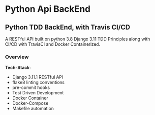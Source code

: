 # Python Api BackEnd

## Python TDD BackEnd, with Travis CI/CD

A RESTful API built on python 3.8 Django 3.11 TDD Principles along with CI/CD with TravisCI and Docker Containerized.

### Overview

**Tech-Stack**:

- Django 3.11.1 RESTful API
- flake8 linting conventions
- pre-commit hooks
- Test Driven Development
- Docker Container
- Docker-Compose
- Makefile automation
